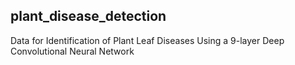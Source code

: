 ## plant_disease_detection
Data for Identification of Plant Leaf Diseases Using a 9-layer Deep Convolutional Neural Network
